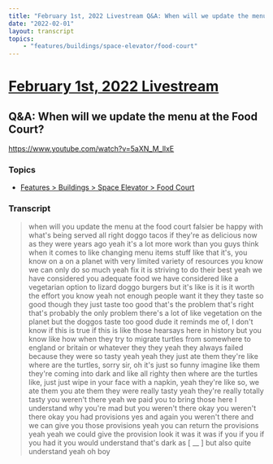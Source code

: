 ```yaml
---
title: "February 1st, 2022 Livestream Q&A: When will we update the menu at the Food Court?"
date: "2022-02-01"
layout: transcript
topics:
    - "features/buildings/space-elevator/food-court"
---
```

# [February 1st, 2022 Livestream](../2022-02-01.md)
## Q&A: When will we update the menu at the Food Court?
https://www.youtube.com/watch?v=5aXN_M_llxE

### Topics
* [Features > Buildings > Space Elevator > Food Court](../topics/features/buildings/space-elevator/food-court.md)

### Transcript

> when will you update the menu at the food court falsier be happy with what's being served all right doggo tacos if they're as delicious now as they were years ago yeah it's a lot more work than you guys think when it comes to like changing menu items stuff like that it's, you know on a on a planet with very limited variety of resources you know we can only do so much yeah fix it is striving to do their best yeah we have considered you adequate food we have considered like a vegetarian option to lizard doggo burgers but it's like is it is it worth the effort you know yeah not enough people want it they they taste so good though they just taste too good that's the problem that's right that's probably the only problem there's a lot of like vegetation on the planet but the doggos taste too good dude it reminds me of, I don't know if this is true if this is like those hearsays here in history but you know like how when they try to migrate turtles from somewhere to england or britain or whatever they they yeah they always failed because they were so tasty yeah yeah they just ate them they're like where are the turtles, sorry sir, oh it's just so funny imagine like them they're coming into dark and like all righty then where are the turtles like, just just wipe in your face with a napkin, yeah they're like so, we ate them you ate them they were really tasty yeah they're really totally tasty you weren't there yeah we paid you to bring those here I understand why you're mad but you weren't there okay you weren't there okay you had provisions yes and again you weren't there and we can give you those provisions yeah you can return the provisions yeah yeah we could give the provision look it was it was if you if you if you had it you would understand that's dark as [ __ ] but also quite understand yeah oh boy
